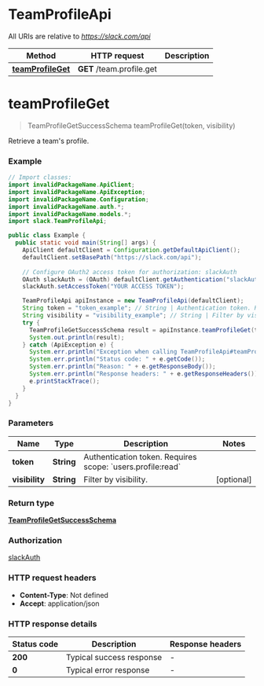 # TeamProfileApi

All URIs are relative to *https://slack.com/api*

| Method | HTTP request | Description |
|------------- | ------------- | -------------|
| [**teamProfileGet**](TeamProfileApi.md#teamProfileGet) | **GET** /team.profile.get |  |


<a name="teamProfileGet"></a>
# **teamProfileGet**
> TeamProfileGetSuccessSchema teamProfileGet(token, visibility)



Retrieve a team&#39;s profile.

### Example
```java
// Import classes:
import invalidPackageName.ApiClient;
import invalidPackageName.ApiException;
import invalidPackageName.Configuration;
import invalidPackageName.auth.*;
import invalidPackageName.models.*;
import slack.TeamProfileApi;

public class Example {
  public static void main(String[] args) {
    ApiClient defaultClient = Configuration.getDefaultApiClient();
    defaultClient.setBasePath("https://slack.com/api");
    
    // Configure OAuth2 access token for authorization: slackAuth
    OAuth slackAuth = (OAuth) defaultClient.getAuthentication("slackAuth");
    slackAuth.setAccessToken("YOUR ACCESS TOKEN");

    TeamProfileApi apiInstance = new TeamProfileApi(defaultClient);
    String token = "token_example"; // String | Authentication token. Requires scope: `users.profile:read`
    String visibility = "visibility_example"; // String | Filter by visibility.
    try {
      TeamProfileGetSuccessSchema result = apiInstance.teamProfileGet(token, visibility);
      System.out.println(result);
    } catch (ApiException e) {
      System.err.println("Exception when calling TeamProfileApi#teamProfileGet");
      System.err.println("Status code: " + e.getCode());
      System.err.println("Reason: " + e.getResponseBody());
      System.err.println("Response headers: " + e.getResponseHeaders());
      e.printStackTrace();
    }
  }
}
```

### Parameters

| Name | Type | Description  | Notes |
|------------- | ------------- | ------------- | -------------|
| **token** | **String**| Authentication token. Requires scope: &#x60;users.profile:read&#x60; | |
| **visibility** | **String**| Filter by visibility. | [optional] |

### Return type

[**TeamProfileGetSuccessSchema**](TeamProfileGetSuccessSchema.md)

### Authorization

[slackAuth](../README.md#slackAuth)

### HTTP request headers

 - **Content-Type**: Not defined
 - **Accept**: application/json

### HTTP response details
| Status code | Description | Response headers |
|-------------|-------------|------------------|
| **200** | Typical success response |  -  |
| **0** | Typical error response |  -  |

